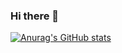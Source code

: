 ### Hi there 👋

[![Anurag's GitHub stats](https://github-readme-stats.vercel.app/api?username=itzahs)](https://github.com/anuraghazra/github-readme-stats)
